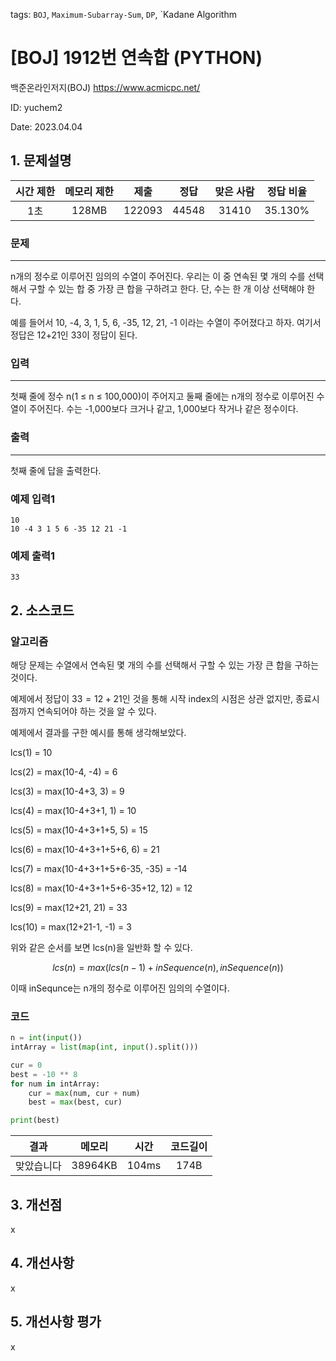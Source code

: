 tags: `BOJ`, `Maximum-Subarray-Sum`, `DP`, `Kadane Algorithm
# [BOJ] 1912번 연속합 (PYTHON)
백준온라인저지(BOJ) https://www.acmicpc.net/

ID: yuchem2

Date: 2023.04.04
## 1. 문제설명
| 시간 제한 | 메모리 제한 | 제출  | 정답 | 맞은 사람 | 정답 비율 |
| :---: | :---: | :---: | :---: | :---: | :---: |
| 1초 | 128MB  | 122093 | 44548 | 31410 | 35.130%  |

### 문제
---
n개의 정수로 이루어진 임의의 수열이 주어진다. 우리는 이 중 연속된 몇 개의 수를 선택해서 구할 수 있는 합 중 가장 큰 합을 구하려고 한다. 단, 수는 한 개 이상 선택해야 한다.

예를 들어서 10, -4, 3, 1, 5, 6, -35, 12, 21, -1 이라는 수열이 주어졌다고 하자. 여기서 정답은 12+21인 33이 정답이 된다.
### 입력
---
첫째 줄에 정수 n(1 ≤ n ≤ 100,000)이 주어지고 둘째 줄에는 n개의 정수로 이루어진 수열이 주어진다. 수는 -1,000보다 크거나 같고, 1,000보다 작거나 같은 정수이다.
### 출력
---
첫째 줄에 답을 출력한다.

### 예제 입력1
```
10
10 -4 3 1 5 6 -35 12 21 -1
```

### 예제 출력1
```
33
```

## 2. 소스코드
### 알고리즘
해당 문제는 수열에서 연속된 몇 개의 수를 선택해서 구할 수 있는 가장 큰 합을 구하는 것이다. 

예제에서 정답이 $33 = 12 + 21$인 것을 통해 시작 index의 시점은 상관 없지만, 종료시점까지 연속되어야 하는 것을 알 수 있다. 

예제에서 결과를 구한 예시를 통해 생각해보았다.

lcs(1) = 10

lcs(2) = max(10-4, -4) = 6

lcs(3) = max(10-4+3, 3) = 9

lcs(4) = max(10-4+3+1, 1) = 10

lcs(5) = max(10-4+3+1+5, 5) = 15

lcs(6) = max(10-4+3+1+5+6, 6) = 21

lcs(7) = max(10-4+3+1+5+6-35, -35) = -14

lcs(8) = max(10-4+3+1+5+6-35+12, 12) = 12

lcs(9) = max(12+21, 21) = 33

lcs(10) = max(12+21-1, -1) = 3

위와 같은 순서를 보면 lcs(n)을 일반화 할 수 있다.

$$lcs(n) = max(lcs(n-1) + inSequence(n), inSequence(n))$$

이때 inSequnce는 n개의 정수로 이루어진 임의의 수열이다. 

### 코드
```python
n = int(input())
intArray = list(map(int, input().split()))

cur = 0
best = -10 ** 8
for num in intArray:
    cur = max(num, cur + num)
    best = max(best, cur)

print(best)
```

| 결과 | 메모리 | 시간 | 코드길이 |
|:---:|:-----: | :---: | :----: |
| 맞았습니다 | 38964KB | 104ms | 174B |

## 3. 개선점
x
## 4. 개선사항
x
## 5. 개선사항 평가
x
